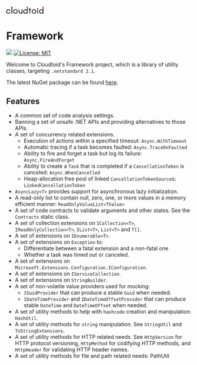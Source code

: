 <a href="https://github.com/cloudtoid"><img src="https://raw.githubusercontent.com/cloudtoid/assets/master/logos/cloudtoid-black-red.png" width="100"></a>

# Framework

![](https://github.com/cloudtoid/url-pattern/workflows/publish/badge.svg) [![License: MIT](https://img.shields.io/badge/License-MIT-blue.svg)](https://github.com/cloudtoid/url-patterns/blob/master/LICENSE)

Welcome to Cloudtoid's Framework project, which is a library of utility classes, targeting `.netstandard 2.1`.

The latest NuGet package can be found [here](https://www.nuget.org/packages/Cloudtoid.Framework/).

## Features

- A common set of code analysis settings.
- Banning a set of unsafe .NET APIs and providing alternatives to those APIs.
- A set of concurrency related extensions.
  - Execution of actions within a specified timeout: `Async.WithTimeout`
  - Automatic tracing if a task becomes faulted: `Async.TraceOnFaulted`
  - Ability to fire and forget a task but log its failure: `Async.FireAndForget`
  - Ability to create a `Task` that is completed if a `CancellationToken` is canceled: `Async.WhenCancelled`
  - Heap-allocation free pool of linked `CancellationTokenSource`s: `LinkedCancellationToken`
- `AsyncLazy<T>` provides support for asynchronous lazy initialization.
- A read-only list to contain null, zero, one, or more values in a memory efficient manner: `ReadOnlyValueList<TValue>`  
- A set of code contracts to validate arguments and other states. See the `Contracts` static class.
- A set of collection extensions on `ICollection<T>`, `IReadOnlyCollection<T>`, `IList<T>`, `List<T>` and `T[]`.
- A set of extensions on `IEnumerable<T>`.
- A set of extensions on `Exception` to:
  - Differentiate between a fatal extension and a non-fatal one
  - Whether a task was timed out or canceled.
- A set of extensions on `Microsoft.Extensions.Configuration.IConfiguration`.
- A set of extensions on `IServiceCollection`.
- A set of extensions on `StringBuilder`.
- A set of non-volatile value providers used for mocking:
  - `IGuidProvider` that can produce a stable `Guid` when needed.
  - `IDateTimeProvider` and `IDateTimeOffsetProvider` that can produce stable `DateTime` and `DateTimeOffset` when needed.
- A set of utility methods to help with `hashcode` creation and manipulation: `HashUtil`.
- A set of utility methods for `string` manipulation. See `StringUtil` and `ToStringExtensions`.
- A set of utility methods for HTTP related needs. See `HttpVersion` for HTTP protocol versioning, `HttpMethod` for codifying HTTP methods, and `HttpHeader` for validating HTTP header names.
- A set of utility methods for file and path related needs: PathUtil